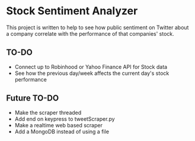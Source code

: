 # Stock Sentiment Analyzer

This project is written to help to see how public sentiment on Twitter about a company correlate with the performance of that companies' stock.

## TO-DO
* Connect up to Robinhood or Yahoo Finance API for Stock data
* See how the previous day/week affects the current day's stock performance

## Future TO-DO
* Make the scraper threaded
* Add end on keypress to tweetScraper.py
* Make a realtime web based scraper
* Add a MongoDB instead of using a file

